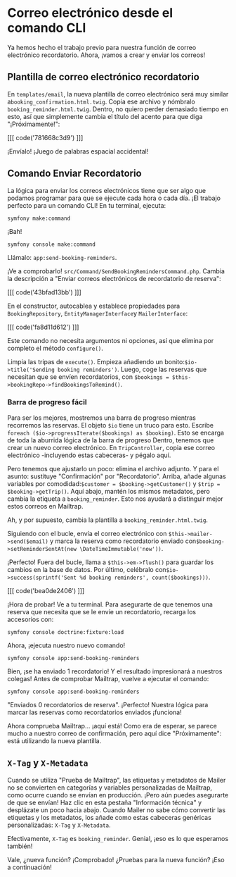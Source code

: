 # Correo electrónico desde el comando CLI

Ya hemos hecho el trabajo previo para nuestra función de correo electrónico recordatorio. Ahora, ¡vamos a crear y enviar los correos!

## Plantilla de correo electrónico recordatorio

En `templates/email`, la nueva plantilla de correo electrónico será muy similar a`booking_confirmation.html.twig`. Copia ese archivo y nómbralo `booking_reminder.html.twig`. Dentro, no quiero perder demasiado tiempo en esto, así que simplemente cambia el título del acento para que diga "¡Próximamente!":

[[[ code('781668c3d9') ]]]

¡Envíalo! ¡Juego de palabras espacial accidental!

## Comando Enviar Recordatorio

La lógica para enviar los correos electrónicos tiene que ser algo que podamos programar para que se ejecute cada hora o cada día. ¡El trabajo perfecto para un comando CLI! En tu terminal, ejecuta:

```terminal
symfony make:command
```

¡Bah!

```terminal
symfony console make:command
```

Llámalo: `app:send-booking-reminders`.

¡Ve a comprobarlo! `src/Command/SendBookingRemindersCommand.php`. Cambia la descripción a "Enviar correos electrónicos de recordatorio de reserva":

[[[ code('43bfad13bb') ]]]

En el constructor, autocablea y establece propiedades para `BookingRepository`, `EntityManagerInterface`y `MailerInterface`:

[[[ code('fa8d11d612') ]]]

Este comando no necesita argumentos ni opciones, así que elimina por completo el método `configure()`.

Limpia las tripas de `execute()`. Empieza añadiendo un bonito:`$io->title('Sending booking reminders')`. Luego, coge las reservas que necesitan que se envíen recordatorios, con `$bookings = $this->bookingRepo->findBookingsToRemind()`.

### Barra de progreso fácil

Para ser los mejores, mostremos una barra de progreso mientras recorremos las reservas. El objeto `$io` tiene un truco para esto. Escribe `foreach ($io->progressIterate($bookings) as $booking)`. Esto se encarga de toda la aburrida lógica de la barra de progreso Dentro, tenemos que crear un nuevo correo electrónico. En `TripController`, copia ese correo electrónico -incluyendo estas cabeceras- y pégalo aquí.

Pero tenemos que ajustarlo un poco: elimina el archivo adjunto. Y para el asunto: sustituye "Confirmación" por "Recordatorio". Arriba, añade algunas variables por comodidad:`$customer = $booking->getCustomer()` y `$trip = $booking->getTrip()`. Aquí abajo, mantén los mismos metadatos, pero cambia la etiqueta a `booking_reminder`. Esto nos ayudará a distinguir mejor estos correos en Mailtrap.

Ah, y por supuesto, cambia la plantilla a `booking_reminder.html.twig`.

Siguiendo con el bucle, envía el correo electrónico con `$this->mailer->send($email)` y marca la reserva como recordatorio enviado con`$booking->setReminderSentAt(new \DateTimeImmutable('now'))`.

¡Perfecto! Fuera del bucle, llama a `$this->em->flush()` para guardar los cambios en la base de datos. Por último, celébralo con`$io->success(sprintf('Sent %d booking reminders', count($bookings)))`.

[[[ code('bea0de2406') ]]]

¡Hora de probar! Ve a tu terminal. Para asegurarte de que tenemos una reserva que necesita que se le envíe un recordatorio, recarga los accesorios con:

```terminal
symfony console doctrine:fixture:load
```

Ahora, ¡ejecuta nuestro nuevo comando!

```terminal
symfony console app:send-booking-reminders
```

Bien, ¡se ha enviado 1 recordatorio! Y el resultado impresionará a nuestros colegas! Antes de comprobar Mailtrap, vuelve a ejecutar el comando:

```terminal-silent
symfony console app:send-booking-reminders
```

"Enviados 0 recordatorios de reserva". ¡Perfecto! Nuestra lógica para marcar las reservas como recordatorios enviados ¡funciona!

Ahora comprueba Mailtrap... ¡aquí está! Como era de esperar, se parece mucho a nuestro correo de confirmación, pero aquí dice "Próximamente": está utilizando la nueva plantilla.

## `X-Tag` y `X-Metadata`

Cuando se utiliza "Prueba de Mailtrap", las etiquetas y metadatos de Mailer no se convierten en categorías y variables personalizadas de Mailtrap, como ocurre cuando se envían en producción. ¡Pero aún puedes asegurarte de que se envían! Haz clic en esta pestaña "Información técnica" y desplázate un poco hacia abajo. Cuando Mailer no sabe cómo convertir las etiquetas y los metadatos, los añade como estas cabeceras genéricas personalizadas: `X-Tag` y `X-Metadata`.

Efectivamente, `X-Tag` es `booking_reminder`. Genial, ¡eso es lo que esperamos también!

Vale, ¿nueva función? ¡Comprobado! ¿Pruebas para la nueva función? ¡Eso a continuación!

